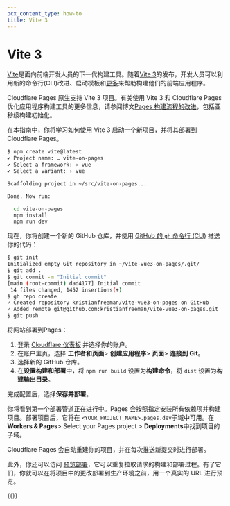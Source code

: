 ```yaml
---
pcx_content_type: how-to
title: Vite 3
---
```


# Vite 3

[Vite](https://vitejs.dev)是面向前端开发人员的下一代构建工具。随着[Vite 3](https://vitejs.dev/blog/announcing-vite3.html)的发布，开发人员可以利用新的命令行(CLI)改进、启动模板和[更多](https://github.com/vitejs/vite/blob/main/packages/vite/CHANGELOG.md#300-2022-07-13)来帮助构建他们的前端应用程序。

Cloudflare Pages 原生支持 Vite 3 项目。有关使用 Vite 3 和 Cloudflare Pages 优化应用程序构建工具的更多信息，请参阅博文[Pages 构建流程的改进](https://blog.cloudflare.com/cloudflare-pages-build-improvements/)，包括亚秒级构建初始化。

在本指南中，你将学习如何使用 Vite 3 启动一个新项目，并将其部署到 Cloudflare Pages。

```sh
$ npm create vite@latest
✔ Project name: … vite-on-pages
✔ Select a framework: › vue
✔ Select a variant: › vue

Scaffolding project in ~/src/vite-on-pages...

Done. Now run:

  cd vite-on-pages
  npm install
  npm run dev
```

现在，你将创建一个新的 GitHub 仓库，并使用 [GitHub 的 `gh` 命令行 (CLI)](https://cli.github.com) 推送你的代码：

```sh
$ git init
Initialized empty Git repository in ~/vite-vue3-on-pages/.git/
$ git add .
$ git commit -m "Initial commit"                                           vite-vue3-on-pages/git/main +
[main (root-commit) dad4177] Initial commit
 14 files changed, 1452 insertions(+)
$ gh repo create
✓ Created repository kristianfreeman/vite-vue3-on-pages on GitHub
✓ Added remote git@github.com:kristianfreeman/vite-vue3-on-pages.git
$ git push
```

将网站部署到Pages：

1. 登录 [Cloudflare 仪表板](https://dash.cloudflare.com/) 并选择你的账户。
2. 在账户主页，选择 **工作者和页面**> **创建应用程序**> **页面**> **连接到 Git**。
3. 选择新的 GitHub 仓库。
4. 在**设置构建和部署**中，将 `npm run build` 设置为**构建命令**，将 `dist` 设置为**构建输出目录**。

完成配置后，选择**保存并部署**。

你将看到第一个部署管道正在进行中。Pages 会按照指定安装所有依赖项并构建项目。部署项目后，它将在 `<YOUR_PROJECT_NAME>.pages.dev`子域中可用。在**Workers & Pages**> Select your Pages project > **Deployments**中找到项目的子域。

Cloudflare Pages 会自动重建你的项目，并在每次推送新提交时进行部署。

此外，你还可以访问 [预览部署](/pages/configuration/preview-deployments/)，它可以重复拉取请求的构建和部署过程。有了它们，你就可以在将项目中的更改部署到生产环境之前，用一个真实的 URL 进行预览。

{{<render file="/_framework-guides/_learn-more.md" withParameters="Vite 3">}}